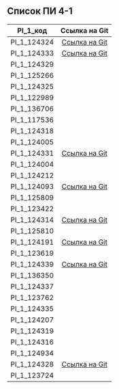 ## Список ПИ 4-1

| PI_1_код    |                                Ссылка на Git                                 |
|-------------|:----------------------------------------------------------------------------:|
| PI_1_124324 |                 [Ссылка на Git](https://github.com/belovadd)                 |
| PI_1_124333 |          [Ссылка на Git](https://github.com/RbhFUJIxV/Pi_41_124333)          |
| PI_1_124329 |                                                                              |
| PI_1_125266 |                                                                              |
| PI_1_124325 |                                                                              |
| PI_1_122989 |                                                                              |
| PI_1_136706 |                                                                              |
| PI_1_117536 |                                                                              |
| PI_1_124318 |                                                                              |
| PI_1_124005 |                                                                              |
| PI_1_124331 |           [Ссылка на Git](https://github.com/alexeyilyin7-source)            |
| PI_1_124004 |                                                                              |
| PI_1_124212 |                                                                              |
| PI_1_124093 |               [Ссылка на Git](https://github.com/Pkopeykasir)                |
| PI_1_125809 |                                                                              |
| PI_1_123422 |                                                                              |
| PI_1_124314 |        [Ссылка на Git](https://github.com/s124314/pi4-1-s124314.git)         |
| PI_1_125810 |                                                                              |
| PI_1_124191 | [Ссылка на Git](https://github.com/pupa0000/homework1/blob/main/homewor1.md) |
| PI_1_123619 |                                                                              |
| PI_1_124339 |     [Ссылка на Git](https://github.com/poetessa21stoletiya/s124339.git)      |
| PI_1_136350 |                                                                              |
| PI_1_124337 |                                                                              |
| PI_1_123762 |                                                                              |
| PI_1_124335 |                                                                              |
| PI_1_124207 |                                                                              |
| PI_1_124319 |                                                                              |
| PI_1_124316 |                                                                              |
| PI_1_124934 |                                                                              |
| PI_1_124328 |          [Ссылка на Git](https://github.com/S124328/PI_4-1_S124328)          |
| PI_1_123724 |                                                                              |

 